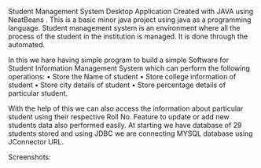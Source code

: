Student Management System Desktop Application Created with JAVA using NeatBeans .
This is a basic minor java project using java as a programming language.
Student management system is an environment where all the process of the student in the institution is managed. 
It is done through the automated.

In this we hare having simple program to build a simple Software for Student Information Management System which can perform the following operations: 
•	Store the Name of student
•	Store college information of student
•	Store city details of student
•	Store percentage details of particular student.


With the help of this we can also access the information about particular student using their respective Roll No.
Feature to update or add new students data also performed easily.
At starting we have database of 29 students stored and using JDBC we are connecting MYSQL database  using JConnector URL.

Screenshots:

 
 
 
 




